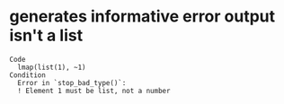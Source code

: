 # generates informative error output isn't a list

    Code
      lmap(list(1), ~1)
    Condition
      Error in `stop_bad_type()`:
      ! Element 1 must be list, not a number

